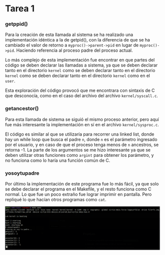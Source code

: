 
# Tarea 1

### getppid()
Para la creación de esta llamada al sistema se ha realizado una implementación idéntica a la de getpid(), con la diferencia de que se ha cambiado el valor de retorno a `myproc()->parent->pid` en lugar de `myproc()->pid`. Haciendo referencia al proceso padre del proceso actual.

Lo más complejo de esta implementación fue encontrar en que partes del código se deben declarar las llamadas a sistema, ya que se deben declarar tanto en el directorio `kernel` como  se deben declarar tanto en el directorio `kernel` como  se deben declarar tanto en el directorio `kernel` como en el `user`.

Esta exploración del código provocó que me encontrara con sintaxis de C que desconocía, como en el caso del archivo del archivo `kernel/syscall.c`.

### getancestor()

Para esta llamada de sistema se siguió el mismo proceso anterior, pero aquí fue más interesante la implementación en sí en el archivo `kernel/sysproc.c`. 

El código es similar al que se utilizaría para recorrer una linked list, donde hay un while loop que busca el padre `n`, donde `n` es el parámetro ingresado por el usuario, y en caso de que el proceso tenga menos de `n` ancestros, se retorna -1.
La parte de los argumentos se me hizo interesante ya que se deben utilizar otras funciones como `argint` para obtener los parámetro, y no funciona como lo haría una función común de C.

### yosoytupadre
Por último la implementación de este programa fue lo más fácil, ya que solo se debe declarar el programa en el Makefile, y el resto funciona como C normal. Lo que fue un poco extraño fue lograr imprimir en pantalla. Pero repliqué lo que hacían otros programas como `cat`.

![plot](./t1.png)
